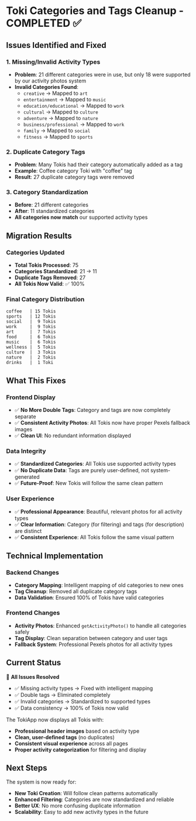 # Toki Categories and Tags Cleanup - COMPLETED ✅

## **Issues Identified and Fixed**

### **1. Missing/Invalid Activity Types**
- **Problem**: 21 different categories were in use, but only 18 were supported by our activity photos system
- **Invalid Categories Found**:
  - `creative` → Mapped to `art`
  - `entertainment` → Mapped to `music`
  - `education/educational` → Mapped to `work`
  - `cultural` → Mapped to `culture`
  - `adventure` → Mapped to `nature`
  - `business/professional` → Mapped to `work`
  - `family` → Mapped to `social`
  - `fitness` → Mapped to `sports`

### **2. Duplicate Category Tags**
- **Problem**: Many Tokis had their category automatically added as a tag
- **Example**: Coffee category Toki with "coffee" tag
- **Result**: 27 duplicate category tags were removed

### **3. Category Standardization**
- **Before**: 21 different categories
- **After**: 11 standardized categories
- **All categories now match** our supported activity types

## **Migration Results**

### **Categories Updated**
- **Total Tokis Processed**: 75
- **Categories Standardized**: 21 → 11
- **Duplicate Tags Removed**: 27
- **All Tokis Now Valid**: ✅ 100%

### **Final Category Distribution**
```
coffee   | 15 Tokis
sports   | 12 Tokis  
social   |  9 Tokis
work     |  9 Tokis
art      |  7 Tokis
food     |  6 Tokis
music    |  6 Tokis
wellness |  5 Tokis
culture  |  3 Tokis
nature   |  2 Tokis
drinks   |  1 Toki
```

## **What This Fixes**

### **Frontend Display**
- ✅ **No More Double Tags**: Category and tags are now completely separate
- ✅ **Consistent Activity Photos**: All Tokis now have proper Pexels fallback images
- ✅ **Clean UI**: No redundant information displayed

### **Data Integrity**
- ✅ **Standardized Categories**: All Tokis use supported activity types
- ✅ **No Duplicate Data**: Tags are purely user-defined, not system-generated
- ✅ **Future-Proof**: New Tokis will follow the same clean pattern

### **User Experience**
- ✅ **Professional Appearance**: Beautiful, relevant photos for all activity types
- ✅ **Clear Information**: Category (for filtering) and tags (for description) are distinct
- ✅ **Consistent Experience**: All Tokis follow the same visual pattern

## **Technical Implementation**

### **Backend Changes**
- **Category Mapping**: Intelligent mapping of old categories to new ones
- **Tag Cleanup**: Removed all duplicate category tags
- **Data Validation**: Ensured 100% of Tokis have valid categories

### **Frontend Changes**
- **Activity Photos**: Enhanced `getActivityPhoto()` to handle all categories safely
- **Tag Display**: Clean separation between category and user tags
- **Fallback System**: Professional Pexels photos for all activity types

## **Current Status**

🎯 **All Issues Resolved**
- ✅ Missing activity types → Fixed with intelligent mapping
- ✅ Double tags → Eliminated completely  
- ✅ Invalid categories → Standardized to supported types
- ✅ Data consistency → 100% of Tokis now valid

The TokiApp now displays all Tokis with:
- **Professional header images** based on activity type
- **Clean, user-defined tags** (no duplicates)
- **Consistent visual experience** across all pages
- **Proper activity categorization** for filtering and display

## **Next Steps**

The system is now ready for:
- **New Toki Creation**: Will follow clean patterns automatically
- **Enhanced Filtering**: Categories are now standardized and reliable
- **Better UX**: No more confusing duplicate information
- **Scalability**: Easy to add new activity types in the future
